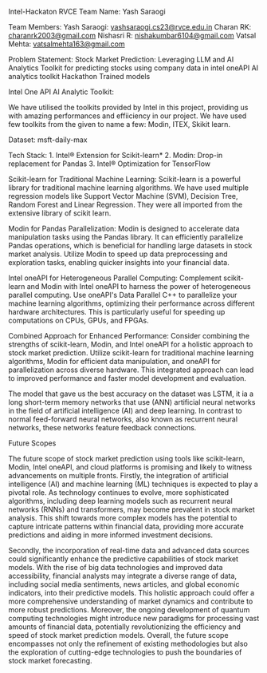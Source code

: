Intel-Hackaton RVCE 
Team Name: Yash Saraogi

Team Members:
Yash Saraogi: yashsaraogi.cs23@rvce.edu.in
Charan RK: charanrk2003@gmail.com
Nishasri R: nishakumbar6104@gmail.com
Vatsal Mehta: vatsalmehta163@gmail.com

Problem Statement:
Stock Market Prediction: Leveraging LLM and AI Analytics Toolkit for predicting stocks using company data in intel oneAPI AI analytics toolkit Hackathon Trained models

Intel One API AI Analytic Toolkit:

We have utilised the toolkits provided by Intel in this project, providing us with amazing performances and effiiciency in our project. We have used few toolkits from the given to name a few: Modin, ITEX, Skikit learn.

Dataset: msft-daily-max

Tech Stack:
	1. Intel® Extension for Scikit-learn*
	2. Modin: Drop-in replacement for Pandas
	3. Intel® Optimization for TensorFlow     

Scikit-learn for Traditional Machine Learning:
Scikit-learn is a powerful library for traditional machine learning algorithms. We have used multiple regression models like Support Vector Machine (SVM), Decision Tree, Random Forest and Linear Regression. They were all imported from the extensive library of scikit learn. 

Modin for Pandas Parallelization:
Modin is designed to accelerate data manipulation tasks using the Pandas library. It can efficiently parallelize Pandas operations, which is beneficial for handling large datasets in stock market analysis. Utilize Modin to speed up data preprocessing and exploration tasks, enabling quicker insights into your financial data.

Intel oneAPI for Heterogeneous Parallel Computing:
Complement scikit-learn and Modin with Intel oneAPI to harness the power of heterogeneous parallel computing. Use oneAPI's Data Parallel C++ to parallelize your machine learning algorithms, optimizing their performance across different hardware architectures. This is particularly useful for speeding up computations on CPUs, GPUs, and FPGAs.

Combined Approach for Enhanced Performance:
Consider combining the strengths of scikit-learn, Modin, and Intel oneAPI for a holistic approach to stock market prediction. Utilize scikit-learn for traditional machine learning algorithms, Modin for efficient data manipulation, and oneAPI for parallelization across diverse hardware. This integrated approach can lead to improved performance and faster model development and evaluation.

The model that gave us the best accuracy on the dataset was LSTM, it ia a long short-term memory networks that use (ANN) artificial neural networks in the field of artificial intelligence (AI) and deep learning. In contrast to normal feed-forward neural networks, also known as recurrent neural networks, these networks feature feedback connections.

Future Scopes

The future scope of stock market prediction using tools like scikit-learn, Modin, Intel oneAPI, and cloud platforms is promising and likely to witness advancements on multiple fronts. Firstly, the integration of artificial intelligence (AI) and machine learning (ML) techniques is expected to play a pivotal role. As technology continues to evolve, more sophisticated algorithms, including deep learning models such as recurrent neural networks (RNNs) and transformers, may become prevalent in stock market analysis. This shift towards more complex models has the potential to capture intricate patterns within financial data, providing more accurate predictions and aiding in more informed investment decisions.

Secondly, the incorporation of real-time data and advanced data sources could significantly enhance the predictive capabilities of stock market models. With the rise of big data technologies and improved data accessibility, financial analysts may integrate a diverse range of data, including social media sentiments, news articles, and global economic indicators, into their predictive models. This holistic approach could offer a more comprehensive understanding of market dynamics and contribute to more robust predictions. Moreover, the ongoing development of quantum computing technologies might introduce new paradigms for processing vast amounts of financial data, potentially revolutionizing the efficiency and speed of stock market prediction models. Overall, the future scope encompasses not only the refinement of existing methodologies but also the exploration of cutting-edge technologies to push the boundaries of stock market forecasting.
